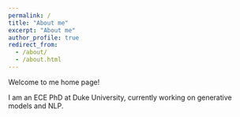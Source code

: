 ```yaml
---
permalink: /
title: "About me"
excerpt: "About me"
author_profile: true
redirect_from: 
  - /about/
  - /about.html
---
```

Welcome to me home page!

I am an ECE PhD at Duke University,
currently working on generative models and NLP. 